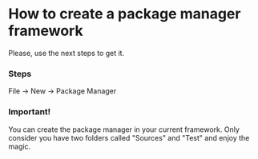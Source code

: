 # How to create a package manager framework

Please, use the next steps to get it. 

### Steps 

File -> New -> Package Manager


### Important! ##

You can create the package manager in your current framework. Only consider you have two folders called "Sources" and "Test" and enjoy the magic. 
